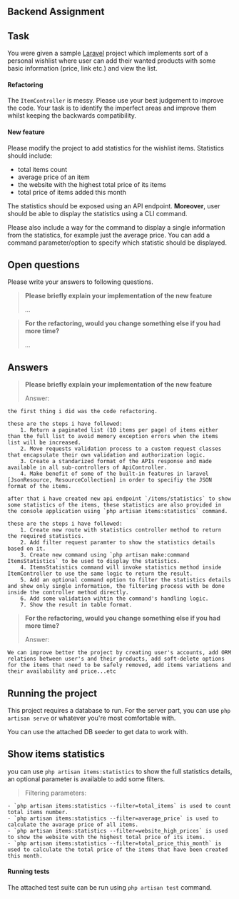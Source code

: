 ## Backend Assignment

## Task
You were given a sample [Laravel][laravel] project which implements sort of a personal wishlist
where user can add their wanted products with some basic information (price, link etc.) and
view the list.

#### Refactoring
The `ItemController` is messy. Please use your best judgement to improve the code. Your task
is to identify the imperfect areas and improve them whilst keeping the backwards compatibility.

#### New feature
Please modify the project to add statistics for the wishlist items. Statistics should include:

- total items count
- average price of an item
- the website with the highest total price of its items
- total price of items added this month

The statistics should be exposed using an API endpoint. **Moreover**, user should be able to
display the statistics using a CLI command.

Please also include a way for the command to display a single information from the statistics,
for example just the average price. You can add a command parameter/option to specify which
statistic should be displayed.

## Open questions
Please write your answers to following questions.

> **Please briefly explain your implementation of the new feature**  
>  
> _..._

> **For the refactoring, would you change something else if you had more time?**  
>  
> _..._

## Answers

> **Please briefly explain your implementation of the new feature**  
>  
> Answer: 

    the first thing i did was the code refactoring.

    these are the steps i have followed:
        1. Return a paginated list (10 items per page) of items either than the full list to avoid memory exception errors when the items list will be increased.
        2. Move requests validation process to a custom request classes that encapsulate their own validation and authorization logic.
        3. Create a standarized format of the APIs response and made available in all sub-controllers of ApiController.
        4. Make benefit of some of the built-in features in laravel [JsonResource, ResourceCollection] in order to specifiy the JSON format of the items.

    after that i have created new api endpoint `/items/statistics` to show some statistics of the items, these statistics are also provided in the console application using `php artisan items:statistics` command.

    these are the steps i have followed:
        1. Create new route with statistics controller method to return the required statistics.
        2. Add filter request paramter to show the statistics details based on it.
        3. Create new command using `php artisan make:command ItemsStatistics` to be used to display the statistics.
        4. ItemsStatistics command will invoke statistics method inside ItemController to use the same logic to return the result.
        5. Add an optional command option to filter the statistics details and show only single information, the filtering process with be done inside the controller method directly.
        6. Add some validation wihtin the command's handling logic.
        7. Show the result in table format.

> **For the refactoring, would you change something else if you had more time?**  
>  
> Answer:

    We can improve better the project by creating user's accounts, add ORM relations between user's and their products, add soft-delete options for the items that need to be safely removed, add items variations and their availability and price...etc

## Running the project
This project requires a database to run. For the server part, you can use `php artisan serve`
or whatever you're most comfortable with.

You can use the attached DB seeder to get data to work with.

## Show items statistics
you can use `php artisan items:statistics` to show the full statistics details, an optional parameter is available to add some filters.

> Filtering parameters:

    - `php artisan items:statistics --filter=total_items` is used to count total items number.
    - `php artisan items:statistics --filter=average_price` is used to calculate the avarage price of all items.
    - `php artisan items:statistics --filter=website_high_prices` is used to show the website with the highest total price of its items.
    - `php artisan items:statistics --filter=total_price_this_month` is used to calculate the total price of the items that have been created this month.

#### Running tests
The attached test suite can be run using `php artisan test` command.

[laravel]: https://laravel.com/docs/8.x

